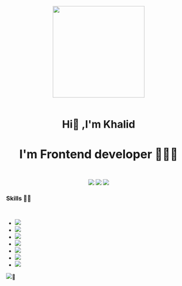 <div align="center">
   <img width="250" height="250" src="https://ouch-cdn2.icons8.com/NjO2EaVFBX-VZ-1rhL0pU3UilbdEGS-tiD1k_Yy2Kw4/rs:fit:256:292/czM6Ly9pY29uczgu/b3VjaC1wcm9kLmFz/c2V0cy9zdmcvNDk4/L2E2ZmNiYjAzLWE5/ZmQtNGRiYS04ZmEz/LTkzMjg2ZTVjYjA0/Zi5zdmc.png" />
</div>
<br>

<h1 align="center">Hi👋 ,I'm Khalid </h1> 
<h3 align="center" style="font-size: 32px"> I'm Frontend developer 👨🏽‍💻</h3>
<br>

<div align="center">
   <a herf="https://khalidsalah.netlify.app/">
     <img src="https://img.shields.io/badge/website-000000?style=for-the-badge&logo=About.me&logoColor=white"/>
   </a>
   <a herf="https://twitter.com/khalidsalah1522">
    <img src="https://img.shields.io/badge/Twitter-1DA1F2?style=for-the-badge&logo=twitter&logoColor=white"/>
   </a>
   <a herf="https://www.linkedin.com/in/khalidsalah/">
    <img src="https://img.shields.io/badge/LinkedIn-0077B5?style=for-the-badge&logo=linkedin&logoColor=white"/>
   </a>
</div>

<div>
   <h3>Skills 🐱‍👤</h3>
   <br>
   <ul>
      <li><img src="https://img.shields.io/badge/HTML5-E34F26?style=for-the-badge&logo=html5&logoColor=white"/></li>
      <li><img src="https://img.shields.io/badge/CSS3-1572B6?style=for-the-badge&logo=css3&logoColor=white"/></li>
       <li><img src="https://img.shields.io/badge/Sass-CC6699?style=for-the-badge&logo=sass&logoColor=white"/></li>
      <li><img src="https://img.shields.io/badge/JavaScript-323330?style=for-the-badge&logo=javascript&logoColor=F7DF1E"/></li>
      <li><img src="https://img.shields.io/badge/json-5E5C5C?style=for-the-badge&logo=json&logoColor=white"/></li>
      <li><img src="https://img.shields.io/badge/React-20232A?style=for-the-badge&logo=react&logoColor=61DAFB"/></li>
      <li><img src="https://img.shields.io/badge/React_Router-CA4245?style=for-the-badge&logo=react-router&logoColor=white"/></li>
   </ul>
   <div><img src="https://ouch-cdn2.icons8.com/st9642Ya4-XF8EBTFxzFHFfiBNtE2T96YY47KGty1X0/rs:fit:256:632/czM6Ly9pY29uczgu/b3VjaC1wcm9kLmFz/c2V0cy9wbmcvNzI3/LzU1MzNjMDBlLTJm/MTEtNGViMS1iNjMy/LTAzMjJmMWI2MTcy/Ny5wbmc.png"/>👤</div>
</div>
